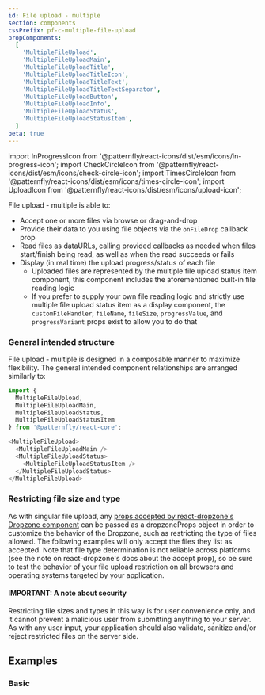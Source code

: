 ```yaml
---
id: File upload - multiple
section: components
cssPrefix: pf-c-multiple-file-upload
propComponents:
  [
    'MultipleFileUpload',
    'MultipleFileUploadMain',
    'MultipleFileUploadTitle',
    'MultipleFileUploadTitleIcon',
    'MultipleFileUploadTitleText',
    'MultipleFileUploadTitleTextSeparator',
    'MultipleFileUploadButton',
    'MultipleFileUploadInfo',
    'MultipleFileUploadStatus',
    'MultipleFileUploadStatusItem',
  ]
beta: true
---
```


import InProgressIcon from '@patternfly/react-icons/dist/esm/icons/in-progress-icon';
import CheckCircleIcon from '@patternfly/react-icons/dist/esm/icons/check-circle-icon';
import TimesCircleIcon from '@patternfly/react-icons/dist/esm/icons/times-circle-icon';
import UploadIcon from '@patternfly/react-icons/dist/esm/icons/upload-icon';

File upload - multiple is able to:

- Accept one or more files via browse or drag-and-drop
- Provide their data to you using file objects via the `onFileDrop` callback prop
- Read files as dataURLs, calling provided callbacks as needed when files start/finish being read, as well as when the read succeeds or fails
- Display (in real time) the upload progress/status of each file
  - Uploaded files are represented by the multiple file upload status item component, this component includes the aforementioned built-in file reading logic
  - If you prefer to supply your own file reading logic and strictly use multiple file upload status item as a display component, the `customFileHandler`, `fileName`, `fileSize`, `progressValue`, and `progressVariant` props exist to allow you to do that

### General intended structure

File upload - multiple is designed in a composable manner to maximize flexibility. The general intended component relationships are arranged similarly to:

```js noLive
import {
  MultipleFileUpload,
  MultipleFileUploadMain,
  MultipleFileUploadStatus,
  MultipleFileUploadStatusItem
} from '@patternfly/react-core';

<MultipleFileUpload>
  <MultipleFileUploadMain />
  <MultipleFileUploadStatus>
    <MultipleFileUploadStatusItem />
  </MultipleFileUploadStatus>
</MultipleFileUpload>
```

### Restricting file size and type

As with singular file upload, any [props accepted by react-dropzone's Dropzone component](https://react-dropzone.js.org/#!/Dropzone) can be passed as a dropzoneProps object in order to customize the behavior of the Dropzone, such as restricting the type of files allowed. The following examples will only accept the files they list as accepted. Note that file type determination is not reliable across platforms (see the note on react-dropzone's docs about the accept prop), so be sure to test the behavior of your file upload restriction on all browsers and operating systems targeted by your application.

#### IMPORTANT: A note about security

Restricting file sizes and types in this way is for user convenience only, and it cannot prevent a malicious user from submitting anything to your server. As with any user input, your application should also validate, sanitize and/or reject restricted files on the server side.

## Examples

### Basic

```ts file="./MultipleFileUploadBasic.tsx"
```
